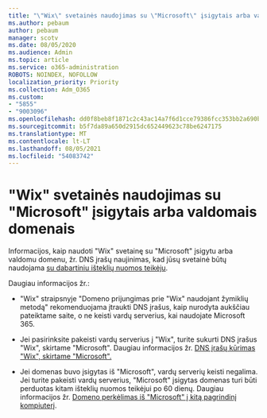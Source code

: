 ```yaml
---
title: "\"Wix\" svetainės naudojimas su \"Microsoft\" įsigytais arba valdomais domenais"
ms.author: pebaum
author: pebaum
manager: scotv
ms.date: 08/05/2020
ms.audience: Admin
ms.topic: article
ms.service: o365-administration
ROBOTS: NOINDEX, NOFOLLOW
localization_priority: Priority
ms.collection: Adm_O365
ms.custom:
- "5855"
- "9003096"
ms.openlocfilehash: dd0f8beb8f1871c2c43ac14a7f6d1cce79386fcc353bb2a690ba184904ca5857
ms.sourcegitcommit: b5f7da89a650d2915dc652449623c78be6247175
ms.translationtype: MT
ms.contentlocale: lt-LT
ms.lasthandoff: 08/05/2021
ms.locfileid: "54083742"
---
```

# <a name="using-a-wix-website-with-microsoft-purchased-or-managed-domains"></a>"Wix" svetainės naudojimas su "Microsoft" įsigytais arba valdomais domenais

Informacijos, kaip naudoti "Wix" svetainę su "Microsoft" įsigytu arba valdomu domenu, žr. DNS įrašų naujinimas, kad jūsų svetainė būtų naudojama [su dabartiniu išteklių nuomos teikėju](https://docs.microsoft.com/microsoft-365/admin/dns/update-dns-records-to-retain-current-hosting-provider).

Daugiau informacijos žr.: 

- "Wix" straipsnyje "Domeno prijungimas prie "Wix" naudojant žymiklių metodą" rekomenduojama įtraukti DNS įrašus, kaip nurodyta aukščiau pateiktame saite, o ne keisti vardų serverius, kai naudojate Microsoft 365.

- Jei pasirinksite pakeisti vardų serverius į "Wix", turite sukurti DNS įrašus "Wix", skirtame "Microsoft". Daugiau informacijos žr. [DNS įrašų kūrimas "Wix", skirtame "Microsoft".](https://docs.microsoft.com/microsoft-365/admin/dns/create-dns-records-at-wix)

- Jei domenas buvo įsigytas iš "Microsoft", vardų serverių keisti negalima. Jei turite pakeisti vardų serverius, "Microsoft" įsigytas domenas turi būti perduotas kitam išteklių nuomos teikėjui po 60 dienų. Daugiau informacijos žr. [Domeno perkėlimas iš "Microsoft" į kitą pagrindinį kompiuterį](https://docs.microsoft.com/microsoft-365/admin/get-help-with-domains/transfer-a-domain-from-microsoft-to-another-host).
